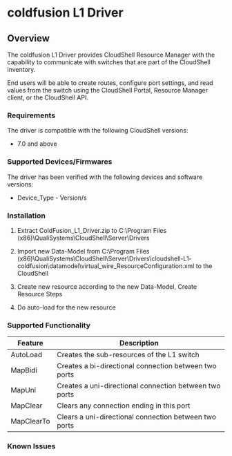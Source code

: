 # coldfusion L1 Driver

## Overview
The coldfusion L1 Driver provides CloudShell Resource Manager with the capability to communicate with switches that are part of the CloudShell inventory.

End users will be able to create routes, configure port settings, and read values from the switch using the CloudShell Portal, Resource Manager client, or the CloudShell API.

### Requirements
The driver is compatible with the following CloudShell versions:
- 7.0 and above

### Supported Devices/Firmwares
The driver has been verified with the following devices and software versions:
- Device_Type - Version/s

### Installation

1. Extract ColdFusion_L1_Driver.zip to C:\Program Files (x86)\QualiSystems\CloudShell\Server\Drivers

2. Import new Data-Model from C:\Program Files (x86)\QualiSystems\CloudShell\Server\Drivers\cloudshell-L1-
coldfusion\datamodel\virtual_wire_ResourceConfiguration.xml to the CloudShell

3. Create new resource according to the new Data-Model, Create Resource Steps

4. Do auto-load for the new resource

### Supported Functionality

| Feature | Description |
| ------ | ------ |
| AutoLoad | Creates the sub-resources of the L1 switch |
| MapBidi | Creates a bi-directional connection between two ports |
| MapUni | Creates a uni-directional connection between two ports |
| MapClear | Clears any connection ending in this port |
| MapClearTo | Clears a uni-directional connection between two ports |

### Known Issues
